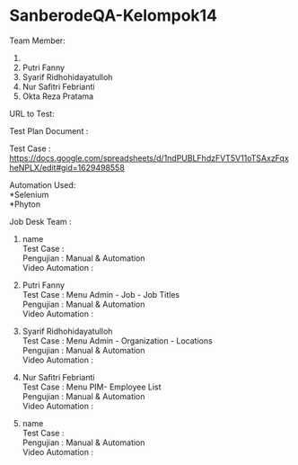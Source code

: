 # SanberodeQA-Kelompok14

Team Member:
1.  <br>
2. Putri Fanny<br>
3. Syarif Ridhohidayatulloh<br>
4. Nur Safitri Febrianti<br>
5. Okta Reza Pratama<br>
 
URL to Test: 

Test Plan Document :  <br>

Test Case : https://docs.google.com/spreadsheets/d/1ndPUBLFhdzFVT5V11oTSAxzFqxheNPLX/edit#gid=1629498558 <br>

Automation Used:<br>
*Selenium<br>
*Phyton<br>

Job Desk Team :
1. name <br>
Test Case : <br>
Pengujian : Manual & Automation <br>
Video Automation : 

2. Putri Fanny <br>
Test Case : Menu Admin - Job - Job Titles <br>
Pengujian : Manual & Automation <br>
Video Automation : 

3. Syarif Ridhohidayatulloh <br>
Test Case : Menu Admin - Organization - Locations  <br>
Pengujian : Manual & Automation <br>
Video Automation : 

4.  Nur Safitri Febrianti <br>
Test Case : Menu PIM- Employee List <br>
Pengujian : Manual & Automation <br>
Video Automation : 

5.  name <br>
Test Case :  <br>
Pengujian : Manual & Automation <br>
Video Automation : 
